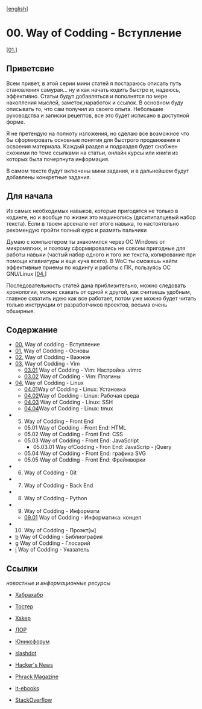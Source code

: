 <!--
File          : README_ru.md

Created       : Fri 10 Jul 2015 18:46:49
Last Modified : Sat 01 Aug 2015 22:41:21
Maintainer    : sharlaran
-->

\[[english](./README.md)\]
# 00. Way of Codding - Вступление #
\[[01.](./src/ru/01.md)\]

## Приветсвие ##
Всем привет, в этой серии мини статей я постараюсь описать путь становления
самурая... ну и как начать кодить быстро и, надеюсь, эффективно.    Статьи будут
добавляться и пополнятся по мере накопления мыслей, заметок,наработок и ссылок.
В основном буду описывать то, что сам получил из своего опыта. Небольшие
руководства и записки рецептов, все это будет исписано в доступной форме.

Я не претендую на полноту изложения, но сделаю все возможное что бы сформировать
основные понятия для быстрого продвижения и освоения материала. Каждый раздел и
подраздел будет снабжен схожими по теме ссылками на статьи, онлайн курсы или
книги из которых была почерпнута информация.

В самом тексте будут включены мини задания, и в дальнейшем будут добавлены
конкретные задания.

## Для начала ##
Из самых необходимых навыков, которые пригодятся не только в кодинге, но и
вообще по жизни это машинопись (дяситипалцевый набор текста). Если в твоем
арсенале нет этого навыка, то настоятельно рекомендую пройти полный курс и
размять пальчики

Думаю с компьютером ты знакомился через ОС Windows от микромягких, и поэтому
сформировались не совсем пригодные для работы навыки (частый набор одного и того
же текста, копирование при помощи клавиатуры и еще куча всего). В WoC ты сможешь
найти эффективные приемы по кодингу и работы с ПК, пользуясь ОС GNU/Linux
\[[04.](./src/ru/04.md)\]

Последовательность статей дана приблизительно, можно следовать хронологии, можно
скакать от одной к другой, как считаешь удобным, главное схватить идею как все
работает, потом уже можно будет читать только инструкции от разработчиков
проектов, весьма очень обширные. 

## Содержание ##
*   [00.](README_ru.md) Way of codding - Вступление
*   [01.](./src/ru/01.md) Way of Codding - Основы
*   [02.](./src/ru/02.md) Way of Codding - Важное
*   [03.](./src/ru/03.md) Way of Codding - Vim 
    *   [03.01](./src/ru/03.01.md) Way of Codding - Vim: Настройка .vimrc
    *   [03.02](./src/ru/03.02.md) Way of Codding - Vim: Плагины 
*   [04.](./src/ru/04.md) Way of Codding - Linux
    *   [04.01](./src/ru/04.01.md)Way of Codding - Linux: Установка
    *   [04.02](./src/ru/04.02.md)Way of Codding - Linux: Рабочая среда
    *   [04.03](./src/ru/04.03.md) Way of Codding - Linux: SSH
    *   [04.04](./src/ru/04.04.md)Way of Codding - Linux: tmux
*   05. Way of Codding - Front End
    *   05.01 Way of Codding - Front End: HTML
    *   05.02 Way of Codding - Front End: CSS
    *   05.03 Way of Codding - Front End: JavaScript
        *   05.03.01 Way ofCodding - Fron End: JavaScrip - jQuery
    *   05.04 Way of Codding - Front End: графика SVG
    *   05.05 Way of Codding - Front End: Фреймворки
*   06. Way of Codding - Git
*   07. Way of Codding - Back End
*   08. Way of Codding - Python
*   09. Way of Codding - Информати
    *   [09.01](./src/ru/09.01.md) Way of Codding - Информатика: концеп
*   10. Way of Codding - Проэкт[ы]  
*   [b](./src/ru/b.md) Way of Codding - Библиография
*   [g](./src/ru/g.md) Way of Codding - Глосарий
*   [i](./src/ru/i.md) Way of Codding - Указатель

## Ссылки ##
_новостные и информационные ресурсы_

*   [Хабрахабр](http://habrahabr.ru/ "Новостной сайт")
*   [Тостер](https://toster.ru/ "Вопрос - ответ")
*   [Xakep](https://xakep.ru/ "Информационный журнал")
*   [ЛОР](http://www.linux.org.ru/ "Информационный портал")
*   [Юниксфорум](http://unixforum.org/ "Информационный портал")

*   [slashdot](http://slashdot.org/ "New aggregator")
*   [Hacker's News](https://news.ycombinator.com/ "News aggregator")
*   [Phrack Magazine](http://www.phrack.org/ "Security Magazine")
*   [it-ebooks](http://it-ebooks.info "Free to download IT books")
*   [StackOverflow](https://stackoverflow.com/ "Question & Answert dash board")
